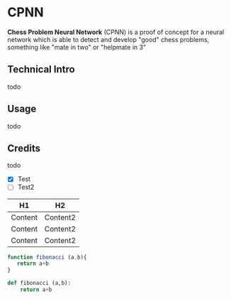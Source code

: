# CPNN

**Chess Problem Neural Network** (CPNN) is a proof of concept for a neural network which is able to detect and develop "good" chess problems,
  something like "mate in two" or "helpmate in 3"

## Technical Intro
  todo

## Usage
  todo

## Credits
  todo
  
  - [x] Test
  - [ ] Test2
  
  H1        | H2
  ----------| ---------
  Content   | Content2
  Content   | Content2
  Content     | Content2
  
```javascript
function fibonacci (a,b){
   return a+b
}
```

```Python
def fibonacci (a,b):
    return a+b
```
